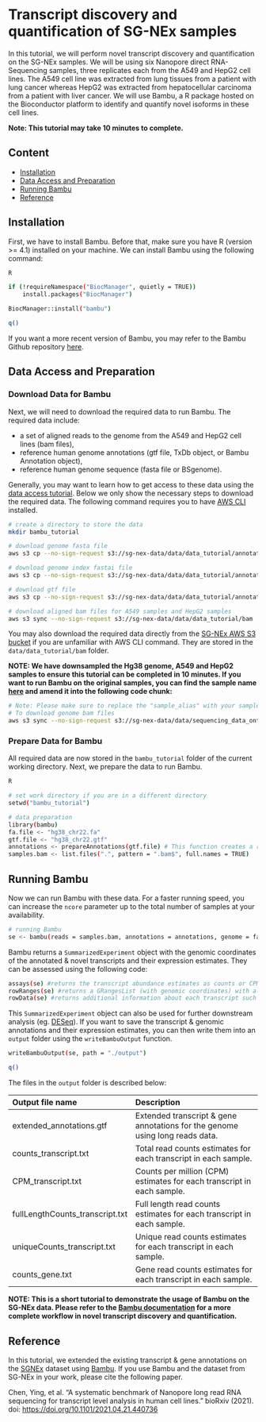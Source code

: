 # **Transcript discovery and quantification of SG-NEx samples**

In this tutorial, we will perform novel transcript discovery and
quantification on the SG-NEx samples. We will be using six Nanopore direct RNA-Sequencing
samples, three replicates each from the A549 and
HepG2 cell lines. The A549 cell line was extracted from lung tissues
from a patient with lung cancer whereas HepG2 was extracted from
hepatocellular carcinoma from a patient with liver cancer. We will use
Bambu, a R package hosted on the Bioconductor platform to identify and
quantify novel isoforms in these cell lines. 

**Note: This tutorial may take 10 minutes to complete.**

## **Content**

- [Installation](#installation)
- [Data Access and Preparation](#data-access-and-preparation) 
- [Running Bambu](#running-bambu)
- [Reference](#reference)

## **Installation**

First, we have to install Bambu. Before that, make sure you have R
(version \>= 4.1) installed on your machine. We can install Bambu using the following command:

``` bash
R

if (!requireNamespace("BiocManager", quietly = TRUE))
    install.packages("BiocManager")

BiocManager::install("bambu")

q()
```
If you want a more recent version of Bambu, you may refer to the Bambu Github repository [here](https://github.com/GoekeLab/bambu). 

## **Data Access and Preparation**
### **Download Data for Bambu**
Next, we will need to download the required data to run Bambu. The required data include:

-   a set of aligned reads to the genome from the A549 and HepG2 cell lines (bam files),
-   reference human genome annotations (gtf file, TxDb object, or Bambu
    Annotation object),
-   reference human genome sequence (fasta file or BSgenome).

Generally, you may want to learn how to get access to these data using the [data
access
tutorial](AWS_data_access_tutorial.md). Below we only show the necessary steps to download the required data. The following command requires you to have [AWS CLI](https://aws.amazon.com/cli/) installed.

``` bash
# create a directory to store the data
mkdir bambu_tutorial

# download genome fasta file 
aws s3 cp --no-sign-request s3://sg-nex-data/data/data_tutorial/annotations/hg38_chr22.fa ./bambu_tutorial

# download genome index fastai file 
aws s3 cp --no-sign-request s3://sg-nex-data/data/data_tutorial/annotations/hg38_chr22.fa.fai ./bambu_tutorial

# download gtf file
aws s3 cp --no-sign-request s3://sg-nex-data/data/data_tutorial/annotations/hg38_chr22.gtf ./bambu_tutorial

# download aligned bam files for A549 samples and HepG2 samples
aws s3 sync --no-sign-request s3://sg-nex-data/data/data_tutorial/bam ./bambu_tutorial --include *.bam 
```

You may also download the required data directly from the [SG-NEx AWS S3
bucket](http://sg-nex-data.s3-website-ap-southeast-1.amazonaws.com/) if you are unfamiliar with AWS CLI command. They are stored in the `data/data_tutorial/bam` folder.

**NOTE: We have downsampled the Hg38 genome, A549 and HepG2 samples to ensure this tutorial can be completed in 10 minutes. If you want to run Bambu on the original samples, you can find the sample name [here](samples.tsv) and amend it into the following code chunk:**

```bash
# Note: Please make sure to replace the "sample_alias" with your sample name 
# To download genome bam files
aws s3 sync --no-sign-request s3://sg-nex-data/data/sequencing_data_ont/bam/genome/<sample_alias> ./bambu_tutorial
```
### **Prepare Data for Bambu**

All required data are now stored in the `bambu_tutorial` folder of the
current working directory. Next, we prepare the data to run Bambu.

``` bash
R  

# set work directory if you are in a different directory
setwd("bambu_tutorial")

# data preparation
library(bambu)
fa.file <- "hg38_chr22.fa"
gtf.file <- "hg38_chr22.gtf"
annotations <- prepareAnnotations(gtf.file) # This function creates a reference annotation object which is used for transcript discovery and quantification in Bambu.
samples.bam <- list.files(".", pattern = ".bam$", full.names = TRUE)
```

## **Running Bambu**

Now we can run Bambu with these data. For a
faster running speed, you can increase the `ncore` parameter up
to the total number of samples at your availability. 

``` bash
# running Bambu 
se <- bambu(reads = samples.bam, annotations = annotations, genome = fa.file, ncore = 2)  
```

Bambu returns a `SummarizedExperiment` object with the genomic
coordinates of the annotated & novel transcripts and their expression
estimates. They can be assessed using the following code:

``` bash
assays(se) #returns the transcript abundance estimates as counts or CPM.
rowRanges(se) #returns a GRangesList (with genomic coordinates) with all annotated and newly discovered transcripts.
rowData(se) #returns additional information about each transcript such as the gene name and the class of the newly discovered transcript.
```
This `SummarizedExperiment` object can also be used for further downstream analysis (eg. [DESeq](http://bioconductor.org/packages/devel/bioc/vignettes/DESeq2/inst/doc/DESeq2.html)). If you want to save the transcript &  genomic annotations and their expression
estimates, you can then write them into an `output` folder using the `writeBambuOutput` function.

``` bash
writeBambuOutput(se, path = "./output")

q()
```

The files in the `output` folder is described below:

| Output file name                | Description                                                             |
|:----------------------------|:------------------------------------------|
| extended_annotations.gtf        | Extended transcript & gene annotations for the genome using long reads data.        |
| counts_transcript.txt           | Total read counts estimates for each transcript in each sample.        |
| CPM_transcript.txt              | Counts per million (CPM) estimates for each transcript in each sample. |
| fullLengthCounts_transcript.txt | Full length read counts estimates for each transcript in each sample.  |
| uniqueCounts_transcript.txt                | Unique read counts estimates for each transcript in each sample.       |
| counts_gene.txt                 | Gene read counts estimates for each transcript in each sample.         |

**NOTE: This is a short tutorial to demonstrate the usage of Bambu on the SG-NEx data. Please refer to the [Bambu documentation](https://github.com/GoekeLab/bambu) for a more complete workflow in novel transcript discovery and quantification.**

## **Reference**

In this tutorial, we extended the existing transcript & gene annotations
on the [SGNEx](https://github.com/GoekeLab/sg-nex-data) dataset using
[Bambu](https://github.com/GoekeLab/bambu). If you use Bambu and the
dataset from SG-NEx in your work, please cite the following paper.

Chen, Ying, et al. “A systematic benchmark of Nanopore long read RNA
sequencing for transcript level analysis in human cell lines.” bioRxiv
(2021). doi: <https://doi.org/10.1101/2021.04.21.440736>
